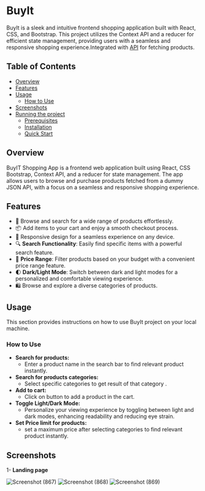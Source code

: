 
# BuyIt

BuyIt is  a sleek and intuitive frontend shopping application built with React, CSS, and Bootstrap. This project utilizes the Context API and a reducer for efficient state management, providing users with a seamless and responsive shopping experience.Integrated with [API](https://dummyjson.com/products) for fetching products.

## Table of Contents

- [Overview](#overview)
- [Features](#features)
- [Usage](#usage)
  - [How to Use](#how-to-use)
- [Screenshots](#screenshots)
- [Running the project](#runnig-the-project)
  - [Prerequisites](#prerequisites)
  - [Installation](#installation)
  - [Quick Start](#quick-start)

## Overview
BuyIT Shopping App is a frontend web application built using React, CSS Bootstrap, Context API, and a reducer for state management. The app allows users to browse and purchase products fetched from a dummy JSON API, with a focus on a seamless and responsive shopping experience.

## Features
- 🛒 Browse and search for a wide range of products effortlessly.
- 📦 Add items to your cart and enjoy a smooth checkout process.
- 📱 Responsive design for a seamless experience on any device.
- 🔍 **Search Functionality**: Easily find specific items with a powerful search feature.
- 💸 **Price Range**: Filter products based on your budget with a convenient price range feature.
- 🌓 **Dark/Light Mode**: Switch between dark and light modes for a personalized and comfortable viewing experience.
- 🛍️ Browse and explore a diverse categories of products.
  
## Usage
This section provides instructions on how to use BuyIt project on your local machine.

### How to Use

- **Search for products:**
  - Enter a product name in the search bar to find relevant product instantly.
- **Search for products categories:**
  - Select specific categories to get result of that category .
- **Add to cart:**
  - Click on button to add a product in the cart.
- **Toggle Light/Dark Mode:**
  - Personalize your viewing experience by toggling between light and dark modes, enhancing readability and reducing eye strain.
- **Set Price limit for products:**
  - set a maximum price after selecting categories to find relevant product instantly.

## Screenshots
1- **Landing page**

![Screenshot (867)](https://github.com/singhpriya147/BuyIt/assets/72970648/bff30953-b9cd-41d6-a343-5f084b99c9ed)
![Screenshot (868)](https://github.com/singhpriya147/BuyIt/assets/72970648/d97b682f-7e2c-4bd0-8204-a1c07235f7d7)
![Screenshot (869)](https://github.com/singhpriya147/BuyIt/assets/72970648/8e55e9e7-e264-43ca-bf89-9f6010a474d4)

